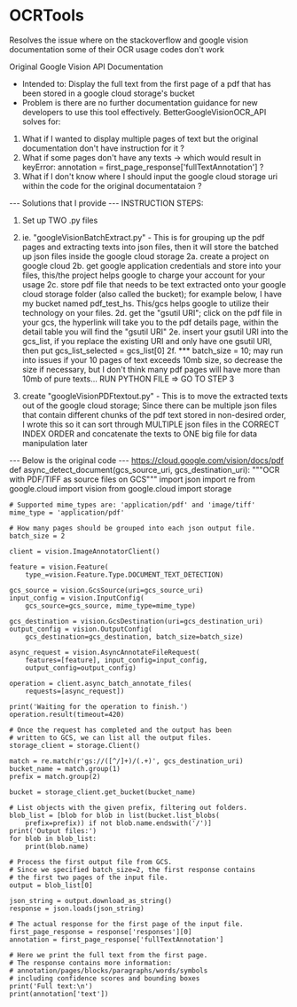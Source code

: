 # OCRTools
Resolves the issue where on the stackoverflow and google vision documentation some of their OCR usage codes don't work

Original Google Vision API Documentation 
- Intended to: Display the full text from the first page of a pdf that has been stored in a google cloud storage's bucket
- Problem is there are no further documentation guidance for new developers to use this tool effectively.
BetterGoogleVisionOCR_API solves for: 
1. What if I wanted to display multiple pages of text but the original documentation don't have instruction for it ?
2. What if some pages don't have any texts -> which would result in keyError: annotation = first_page_response['fullTextAnnotation'] ?
3. What if I don't know where I should input the google cloud storage uri within the code for the original documentataion ? 

--- Solutions that I provide ---
INSTRUCTION STEPS:
1. Set up TWO .py files

2. ie. "googleVisionBatchExtract.py" - This is for grouping up the pdf pages and extracting texts into json files, then it will store the batched up json files inside the google cloud storage
2a. create a project on google cloud
2b. get google application credentials and store into your files, this/the project helps google to charge your account for your usage
2c. store pdf file that needs to be text extracted onto your google cloud storage folder (also called the bucket); for example below, I have my bucket named pdf_test_hs. This/gcs helps google to utilize their technology on your files.
2d. get the "gsutil URI"; click on the pdf file in your gcs, the hyperlink will take you to the pdf details page, within the detail table you will find the "gsutil URI"
2e. insert your gsutil URI into the gcs_list, if you replace the existing URI and only have one gsutil URI, then put gcs_list_selected = gcs_list[0]
2f. *** batch_size = 10; may run into issues if your 10 pages of text exceeds 10mb size, so decrease the size if necessary, but I don't think many pdf pages will have more than 10mb of pure texts...
RUN PYTHON FILE => GO TO STEP 3

3. create "googleVisionPDFtextout.py" - This is to move the extracted texts out of the google cloud storage; Since there can be multiple json files that contain different chunks of the pdf text stored in non-desired order, I wrote this so it can sort through MULTIPLE json files in the CORRECT INDEX ORDER and concatenate the texts to ONE big file for data manipulation later

--- Below is the original code ---
https://cloud.google.com/vision/docs/pdf
def async_detect_document(gcs_source_uri, gcs_destination_uri):
    """OCR with PDF/TIFF as source files on GCS"""
    import json
    import re
    from google.cloud import vision
    from google.cloud import storage

    # Supported mime_types are: 'application/pdf' and 'image/tiff'
    mime_type = 'application/pdf'

    # How many pages should be grouped into each json output file.
    batch_size = 2

    client = vision.ImageAnnotatorClient()

    feature = vision.Feature(
        type_=vision.Feature.Type.DOCUMENT_TEXT_DETECTION)

    gcs_source = vision.GcsSource(uri=gcs_source_uri)
    input_config = vision.InputConfig(
        gcs_source=gcs_source, mime_type=mime_type)

    gcs_destination = vision.GcsDestination(uri=gcs_destination_uri)
    output_config = vision.OutputConfig(
        gcs_destination=gcs_destination, batch_size=batch_size)

    async_request = vision.AsyncAnnotateFileRequest(
        features=[feature], input_config=input_config,
        output_config=output_config)

    operation = client.async_batch_annotate_files(
        requests=[async_request])

    print('Waiting for the operation to finish.')
    operation.result(timeout=420)

    # Once the request has completed and the output has been
    # written to GCS, we can list all the output files.
    storage_client = storage.Client()

    match = re.match(r'gs://([^/]+)/(.+)', gcs_destination_uri)
    bucket_name = match.group(1)
    prefix = match.group(2)

    bucket = storage_client.get_bucket(bucket_name)

    # List objects with the given prefix, filtering out folders.
    blob_list = [blob for blob in list(bucket.list_blobs(
        prefix=prefix)) if not blob.name.endswith('/')]
    print('Output files:')
    for blob in blob_list:
        print(blob.name)

    # Process the first output file from GCS.
    # Since we specified batch_size=2, the first response contains
    # the first two pages of the input file.
    output = blob_list[0]

    json_string = output.download_as_string()
    response = json.loads(json_string)

    # The actual response for the first page of the input file.
    first_page_response = response['responses'][0]
    annotation = first_page_response['fullTextAnnotation']

    # Here we print the full text from the first page.
    # The response contains more information:
    # annotation/pages/blocks/paragraphs/words/symbols
    # including confidence scores and bounding boxes
    print('Full text:\n')
    print(annotation['text'])


